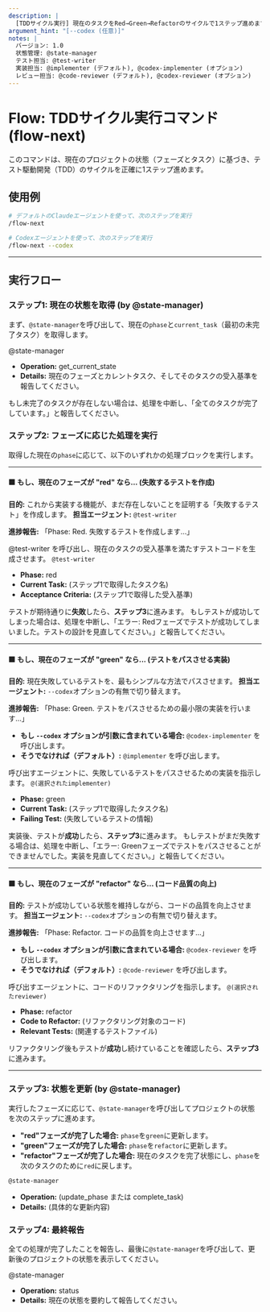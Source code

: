 ```yaml
---
description: |
  [TDDサイクル実行] 現在のタスクをRed→Green→Refactorのサイクルで1ステップ進めます。--codexオプションで実装AIを選択できます。
argument_hint: "[--codex (任意)]"
notes: |
  バージョン: 1.0
  状態管理: @state-manager
  テスト担当: @test-writer
  実装担当: @implementer (デフォルト), @codex-implementer (オプション)
  レビュー担当: @code-reviewer (デフォルト), @codex-reviewer (オプション)
---
```

# Flow: TDDサイクル実行コマンド (flow-next)

このコマンドは、現在のプロジェクトの状態（フェーズとタスク）に基づき、テスト駆動開発（TDD）のサイクルを正確に1ステップ進めます。

## 使用例

```bash
# デフォルトのClaudeエージェントを使って、次のステップを実行
/flow-next

# Codexエージェントを使って、次のステップを実行
/flow-next --codex
```

---

## 実行フロー

### ステップ1: 現在の状態を取得 (by @state-manager)

まず、`@state-manager`を呼び出して、現在の`phase`と`current_task`（最初の未完了タスク）を取得します。

@state-manager

- **Operation:** get_current_state
- **Details:** 現在のフェーズとカレントタスク、そしてそのタスクの受入基準を報告してください。

もし未完了のタスクが存在しない場合は、処理を中断し、「全てのタスクが完了しています。」と報告してください。

### ステップ2: フェーズに応じた処理を実行

取得した現在の`phase`に応じて、以下のいずれかの処理ブロックを実行します。

---

#### 🟩 もし、現在のフェーズが "red" なら... (失敗するテストを作成)

**目的:** これから実装する機能が、まだ存在しないことを証明する「失敗するテスト」を作成します。
**担当エージェント:** `@test-writer`

**進捗報告:**
「Phase: Red. 失敗するテストを作成します...」

@test-writer を呼び出し、現在のタスクの受入基準を満たすテストコードを生成させます。
`@test-writer`

- **Phase:** red
- **Current Task:** (ステップ1で取得したタスク名)
- **Acceptance Criteria:** (ステップ1で取得した受入基準)

テストが期待通りに**失敗**したら、**ステップ3**に進みます。
もしテストが成功してしまった場合は、処理を中断し、「エラー: Redフェーズでテストが成功してしまいました。テストの設計を見直してください。」と報告してください。

---

#### 🟩 もし、現在のフェーズが "green" なら... (テストをパスさせる実装)

**目的:** 現在失敗しているテストを、最もシンプルな方法でパスさせます。
**担当エージェント:** `--codex`オプションの有無で切り替えます。

**進捗報告:**
「Phase: Green. テストをパスさせるための最小限の実装を行います...」

- **もし `--codex` オプションが引数に含まれている場合:**
    `@codex-implementer` を呼び出します。
- **そうでなければ（デフォルト）:**
    `@implementer` を呼び出します。

呼び出すエージェントに、失敗しているテストをパスさせるための実装を指示します。
`@(選択されたimplementer)`

- **Phase:** green
- **Current Task:** (ステップ1で取得したタスク名)
- **Failing Test:** (失敗しているテストの情報)

実装後、テストが**成功**したら、**ステップ3**に進みます。
もしテストがまだ失敗する場合は、処理を中断し、「エラー: Greenフェーズでテストをパスさせることができませんでした。実装を見直してください。」と報告してください。

---

#### 🟩 もし、現在のフェーズが "refactor" なら... (コード品質の向上)

**目的:** テストが成功している状態を維持しながら、コードの品質を向上させます。
**担当エージェント:** `--codex`オプションの有無で切り替えます。

**進捗報告:**
「Phase: Refactor. コードの品質を向上させます...」

- **もし `--codex` オプションが引数に含まれている場合:**
    `@codex-reviewer` を呼び出します。
- **そうでなければ（デフォルト）:**
    `@code-reviewer` を呼び出します。

呼び出すエージェントに、コードのリファクタリングを指示します。
`@(選択されたreviewer)`

- **Phase:** refactor
- **Code to Refactor:** (リファクタリング対象のコード)
- **Relevant Tests:** (関連するテストファイル)

リファクタリング後もテストが**成功**し続けていることを確認したら、**ステップ3**に進みます。

---

### ステップ3: 状態を更新 (by @state-manager)

実行したフェーズに応じて、`@state-manager`を呼び出してプロジェクトの状態を次のステップに進めます。

- **"red"フェーズが完了した場合:**
    `phase`を`green`に更新します。
- **"green"フェーズが完了した場合:**
    `phase`を`refactor`に更新します。
- **"refactor"フェーズが完了した場合:**
    現在のタスクを完了状態にし、`phase`を次のタスクのために`red`に戻します。

`@state-manager`

- **Operation:** (update_phase または complete_task)
- **Details:** (具体的な更新内容)

### ステップ4: 最終報告

全ての処理が完了したことを報告し、最後に`@state-manager`を呼び出して、更新後のプロジェクトの状態を表示してください。

@state-manager

- **Operation:** status
- **Details:** 現在の状態を要約して報告してください。
